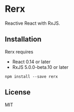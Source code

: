 # Rerx

Reactive React with RxJS.

## Installation
Rerx requires
- React 0.14 or later
- RxJS 5.0.0-beta.10 or later
```
npm install --save rerx
```

## License
MIT
